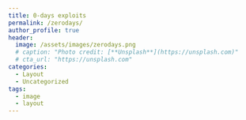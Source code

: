 ```yaml
---
title: 0-days exploits
permalink: /zerodays/
author_profile: true
header:
  image: /assets/images/zerodays.png
  # caption: "Photo credit: [**Unsplash**](https://unsplash.com)"
  # cta_url: "https://unsplash.com"
categories:
  - Layout
  - Uncategorized
tags:
  - image
  - layout
---
```

